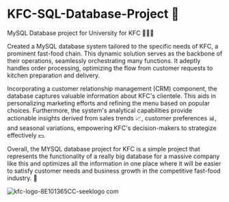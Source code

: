 # KFC-SQL-Database-Project 🐔
MySQL Database project for University for KFC 🧑🏻‍💻

Created a MySQL database system tailored to the specific needs of KFC, a prominent fast-food chain. This dynamic solution serves as the backbone of their operations, seamlessly orchestrating many functions. It adeptly handles order processing, optimizing the flow from customer requests to kitchen preparation and delivery.

Incorporating a customer relationship management (CRM) component, the database captures valuable information about KFC's clientele. This aids in personalizing marketing efforts and refining the menu based on popular choices. Furthermore, the system's analytical capabilities provide actionable insights derived from sales trends 📈, customer preferences 📊, and seasonal variations, empowering KFC's decision-makers to strategize effectively 💵.

Overall, the MYSQL database project for KFC is a simple project that represents the functionality of a really big database for a massive company like this and optimizes all the information in one place where it will be easier to satisfy customer needs and business growth in the competitive fast-food industry. 🍗

![kfc-logo-8E101365CC-seeklogo com](https://github.com/Pepsit0/KFC-SQL-Database-Project/assets/141325650/efe60257-a197-4fac-b96b-5bf1f36b771e)
